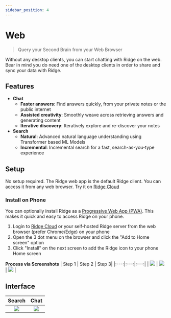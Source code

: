 ```yaml
---
sidebar_position: 4
---
```


# Web

> Query your Second Brain from your Web Browser

Without any desktop clients, you can start chatting with Ridge on the web. Bear in mind you do need one of the desktop clients in order to share and sync your data with Ridge.

## Features
- **Chat**
  - **Faster answers**: Find answers quickly, from your private notes or the public internet
  - **Assisted creativity**: Smoothly weave across retrieving answers and generating content
  - **Iterative discovery**: Iteratively explore and re-discover your notes
- **Search**
  - **Natural**: Advanced natural language understanding using Transformer based ML Models
  - **Incremental**: Incremental search for a fast, search-as-you-type experience

## Setup
No setup required. The Ridge web app is the default Ridge client. You can access it from any web browser. Try it on [Ridge Cloud](https://app.ridge.dev)

### Install on Phone
You can optionally install Ridge as a [Progressive Web App (PWA)](https://web.dev/learn/pwa/installation). This makes it quick and easy to access Ridge on your phone.
1. Login to [Ridge Cloud](https://app.ridge.dev) or your self-hosted Ridge server from the web browser (prefer Chrome/Edge) on your phone
2. Open the 3 dot menu on the browser and click the "Add to Home screen" option
3. Click "Install" on the next screen to add the Ridge icon to your phone Home screen

**Process via Screenshots**
| Step 1 | Step 2 | Step 3|
|:---:|:---:|:---:|
| ![](/img/pwa_install_1.png) | ![](/img/pwa_install_2.png) | ![](/img/pwa_install_3.png) |

## Interface

| Search | Chat |
|:------:|:----:|
| ![](/img/ridge_search_on_web.png) | ![](/img/ridge_chat_on_web.png) |
